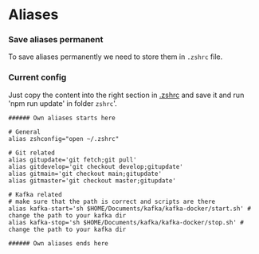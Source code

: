 # Aliases

### Save aliases permanent
To save aliases permanently we need to store them in `.zshrc` file.

### Current config
Just copy the content into the right section in [.zshrc](./zshrc/.zshrc) and save it and run 'npm run update' in folder `zshrc`'.

```
###### Own aliases starts here

# General
alias zshconfig="open ~/.zshrc"

# Git related
alias gitupdate='git fetch;git pull'
alias gitdevelop='git checkout develop;gitupdate'
alias gitmain='git checkout main;gitupdate'
alias gitmaster='git checkout master;gitupdate'

# Kafka related
# make sure that the path is correct and scripts are there
alias kafka-start='sh $HOME/Documents/kafka/kafka-docker/start.sh' # change the path to your kafka dir
alias kafka-stop='sh $HOME/Documents/kafka/kafka-docker/stop.sh' # change the path to your kafka dir

###### Own aliases ends here
```
